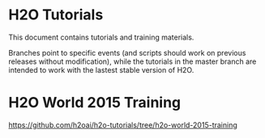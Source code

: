 # H2O Tutorials 

This document contains tutorials and training materials.

Branches point to specific events (and scripts should work on previous releases without modification), while the tutorials in the master branch are intended to work with the lastest stable version of H2O.

# H2O World 2015 Training 
https://github.com/h2oai/h2o-tutorials/tree/h2o-world-2015-training

